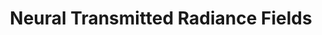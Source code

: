 ---
layout: default
title: 'Neural Transmitted Radiance Fields'
authors: <strong>Chengxuan Zhu</strong>\*, [Renjie Wan](https://wanrenjie.github.io/)\*, [Boxin Shi](https://ci.idm.pku.edu.cn/)
publication: In <i>Advances in Neural Information Processing Systems</i>, 2022.
year: 2022.12
pdf: https://openreview.net/pdf?id=KglFYlTiASW
code: https://github.com/FreeButUselessSoul/TNeRF
official_link: 
---